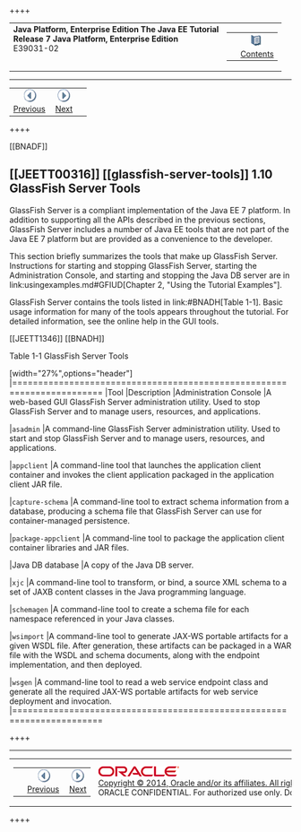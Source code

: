 ++++
<table cellspacing="0" cellpadding="0" width="100%">
<tr>
<td align="left" valign="top"><b>Java Platform, Enterprise Edition The Java EE Tutorial</b><br />
<b>Release 7 Java Platform, Enterprise Edition</b><br />
E39031-02</td>
<td valign="bottom" align="right">
<table cellspacing="0" cellpadding="0" width="225">
<tr>
<td>&nbsp;</td>
<td align="center" valign="top"><a href="toc.md"><img src="img/toc.gif" alt="Go To Table Of Contents" /><br />
<span class="icon">Contents</span></a></td>
</tr>
</table>
</td>
</tr>
</table>
<hr />
<table cellspacing="0" cellpadding="0" width="100">
<tr>
<td align="center"><a href="overview009.md"><img src="img/leftnav.gif" alt="Previous" /><br />
<span class="icon">Previous</span></a>&nbsp;</td>
<td align="center"><a href="usingexamples.md"><img src="img/rightnav.gif" alt="Next" /><br />
<span class="icon">Next</span></a></td>
<td>&nbsp;</td>
</tr>
</table>
++++

[[BNADF]]

[[JEETT00316]]
[[glassfish-server-tools]]
1.10 GlassFish Server Tools
---------------------------

GlassFish Server is a compliant implementation of the Java EE 7
platform. In addition to supporting all the APIs described in the
previous sections, GlassFish Server includes a number of Java EE tools
that are not part of the Java EE 7 platform but are provided as a
convenience to the developer.

This section briefly summarizes the tools that make up GlassFish Server.
Instructions for starting and stopping GlassFish Server, starting the
Administration Console, and starting and stopping the Java DB server are
in link:usingexamples.md#GFIUD[Chapter 2, "Using the Tutorial
Examples"].

GlassFish Server contains the tools listed in link:#BNADH[Table 1-1].
Basic usage information for many of the tools appears throughout the
tutorial. For detailed information, see the online help in the GUI
tools.

[[JEETT1346]]
[[BNADH]]

Table 1-1 GlassFish Server Tools

[width="27%",options="header"]
|=======================================================================
|Tool |Description
|Administration Console |A web-based GUI GlassFish Server administration utility. Used to stop
GlassFish Server and to manage users, resources, and applications.

|`asadmin` |A command-line GlassFish Server administration utility. Used
to start and stop GlassFish Server and to manage users, resources, and
applications.

|`appclient` |A command-line tool that launches the application client
container and invokes the client application packaged in the application
client JAR file.

|`capture-schema` |A command-line tool to extract schema information
from a database, producing a schema file that GlassFish Server can use
for container-managed persistence.

|`package-appclient` |A command-line tool to package the application
client container libraries and JAR files.

|Java DB database |A copy of the Java DB server.

|`xjc` |A command-line tool to transform, or bind, a source XML schema
to a set of JAXB content classes in the Java programming language.

|`schemagen` |A command-line tool to create a schema file for each
namespace referenced in your Java classes.

|`wsimport` |A command-line tool to generate JAX-WS portable artifacts
for a given WSDL file. After generation, these artifacts can be packaged
in a WAR file with the WSDL and schema documents, along with the
endpoint implementation, and then deployed.

|`wsgen` |A command-line tool to read a web service endpoint class and
generate all the required JAX-WS portable artifacts for web service
deployment and invocation.
|=======================================================================

++++
<hr />
<table cellspacing="0" cellpadding="0" width="100%">
<col width="33%" />
<col width="*" />
<col width="33%" />
<tr>
<td valign="bottom">
<table cellspacing="0" cellpadding="0" width="100">
<col width="*" />
<col width="48%" />
<col width="48%" />
<tr>
<td>&nbsp;</td>
<td align="center"><a href="overview009.md"><img src="img/leftnav.gif" alt="Previous" /><br />
<span class="icon">Previous</span></a>&nbsp;</td>
<td align="center"><a href="usingexamples.md"><img src="img/rightnav.gif" alt="Next" /><br />
<span class="icon">Next</span></a></td>
</tr>
</table>
</td>
<td><img src="img/oracle.gif" alt="Oracle Logo" /> <a href="img/cpyr.md"><br />
<span>Copyright&nbsp;&copy;&nbsp;2014,&nbsp;Oracle&nbsp;and/or&nbsp;its&nbsp;affiliates.&nbsp;All&nbsp;rights&nbsp;reserved.</a><br>
ORACLE&nbsp;CONFIDENTIAL.&nbsp;For&nbsp;authorized&nbsp;use&nbsp;only.&nbsp;Do&nbsp;not&nbsp;distribute&nbsp;to&nbsp;third&nbsp;parties.</span></td>
<td valign="bottom" align="right">
<table cellspacing="0" cellpadding="0" width="225">
<tr>
<td>&nbsp;</td>
<td align="center" valign="top"><a href="toc.md"><img src="img/toc.gif" alt="Go To Table Of Contents" /><br />
<span>Contents</span></a></td>
</tr>
</table>
</td>
</tr>
</table>
<p align="center"></p>
++++ 